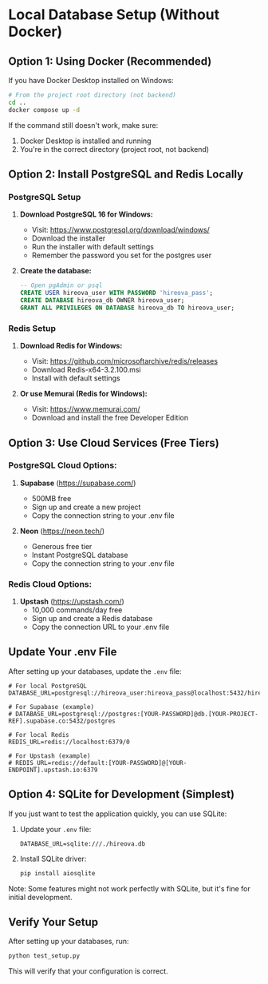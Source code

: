 # Local Database Setup (Without Docker)

## Option 1: Using Docker (Recommended)

If you have Docker Desktop installed on Windows:

```bash
# From the project root directory (not backend)
cd ..
docker compose up -d
```

If the command still doesn't work, make sure:
1. Docker Desktop is installed and running
2. You're in the correct directory (project root, not backend)

## Option 2: Install PostgreSQL and Redis Locally

### PostgreSQL Setup

1. **Download PostgreSQL 16 for Windows:**
   - Visit: https://www.postgresql.org/download/windows/
   - Download the installer
   - Run the installer with default settings
   - Remember the password you set for the postgres user

2. **Create the database:**
   ```sql
   -- Open pgAdmin or psql
   CREATE USER hireova_user WITH PASSWORD 'hireova_pass';
   CREATE DATABASE hireova_db OWNER hireova_user;
   GRANT ALL PRIVILEGES ON DATABASE hireova_db TO hireova_user;
   ```

### Redis Setup

1. **Download Redis for Windows:**
   - Visit: https://github.com/microsoftarchive/redis/releases
   - Download Redis-x64-3.2.100.msi
   - Install with default settings

2. **Or use Memurai (Redis for Windows):**
   - Visit: https://www.memurai.com/
   - Download and install the free Developer Edition

## Option 3: Use Cloud Services (Free Tiers)

### PostgreSQL Cloud Options:
1. **Supabase** (https://supabase.com/)
   - 500MB free
   - Sign up and create a new project
   - Copy the connection string to your .env file

2. **Neon** (https://neon.tech/)
   - Generous free tier
   - Instant PostgreSQL database
   - Copy the connection string to your .env file

### Redis Cloud Options:
1. **Upstash** (https://upstash.com/)
   - 10,000 commands/day free
   - Sign up and create a Redis database
   - Copy the connection URL to your .env file

## Update Your .env File

After setting up your databases, update the `.env` file:

```env
# For local PostgreSQL
DATABASE_URL=postgresql://hireova_user:hireova_pass@localhost:5432/hireova_db

# For Supabase (example)
# DATABASE_URL=postgresql://postgres:[YOUR-PASSWORD]@db.[YOUR-PROJECT-REF].supabase.co:5432/postgres

# For local Redis
REDIS_URL=redis://localhost:6379/0

# For Upstash (example)
# REDIS_URL=redis://default:[YOUR-PASSWORD]@[YOUR-ENDPOINT].upstash.io:6379
```

## Option 4: SQLite for Development (Simplest)

If you just want to test the application quickly, you can use SQLite:

1. Update your `.env` file:
   ```env
   DATABASE_URL=sqlite:///./hireova.db
   ```

2. Install SQLite driver:
   ```bash
   pip install aiosqlite
   ```

Note: Some features might not work perfectly with SQLite, but it's fine for initial development.

## Verify Your Setup

After setting up your databases, run:

```bash
python test_setup.py
```

This will verify that your configuration is correct.